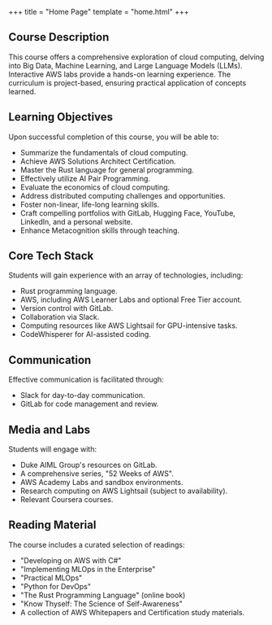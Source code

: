 +++
title = "Home Page"
template = "home.html"
+++

## Course Description

This course offers a comprehensive exploration of cloud computing, delving into Big Data, Machine Learning, and Large Language Models (LLMs). Interactive AWS labs provide a hands-on learning experience. The curriculum is project-based, ensuring practical application of concepts learned.

## Learning Objectives

Upon successful completion of this course, you will be able to:

- Summarize the fundamentals of cloud computing.
- Achieve AWS Solutions Architect Certification.
- Master the Rust language for general programming.
- Effectively utilize AI Pair Programming.
- Evaluate the economics of cloud computing.
- Address distributed computing challenges and opportunities.
- Foster non-linear, life-long learning skills.
- Craft compelling portfolios with GitLab, Hugging Face, YouTube, LinkedIn, and a personal website.
- Enhance Metacognition skills through teaching.

## Core Tech Stack

Students will gain experience with an array of technologies, including:

- Rust programming language.
- AWS, including AWS Learner Labs and optional Free Tier account.
- Version control with GitLab.
- Collaboration via Slack.
- Computing resources like AWS Lightsail for GPU-intensive tasks.
- CodeWhisperer for AI-assisted coding.

## Communication

Effective communication is facilitated through:

- Slack for day-to-day communication.
- GitLab for code management and review.

## Media and Labs

Students will engage with:

- Duke AIML Group's resources on GitLab.
- A comprehensive series, "52 Weeks of AWS".
- AWS Academy Labs and sandbox environments.
- Research computing on AWS Lightsail (subject to availability).
- Relevant Coursera courses.

## Reading Material

The course includes a curated selection of readings:

- "Developing on AWS with C#"
- "Implementing MLOps in the Enterprise"
- "Practical MLOps"
- "Python for DevOps"
- "The Rust Programming Language" (online book)
- "Know Thyself: The Science of Self-Awareness"
- A collection of AWS Whitepapers and Certification study materials.
